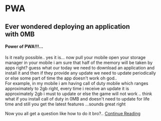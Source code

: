# PWA

<h2>Ever wondered deploying an application with 0MB</h2>
<h4>Power of PWA!!!…</h4>
Is it really possible.. yes it is… now pull your mobile open your storage manager in your mobile i am sure that half of the memory will be taken by apps right? guess what our today we need to download an application and install it and then if they provide any update we need to update periodically or else some part of time the app doesn't work oh god..
<br>
For example, in my mobile i am having call of duty mobile which ranges approximately to 2gb right, every time i receive an update it is approximately 2gb i must to update or else the game will not work .. think what if you install call of duty in 0MB and doesn't need to update for life time and still you get the latest features …sounds great right
<br>

Now you all get a question like how to do it bro?.. <a href = "">Continue Reading</a>
